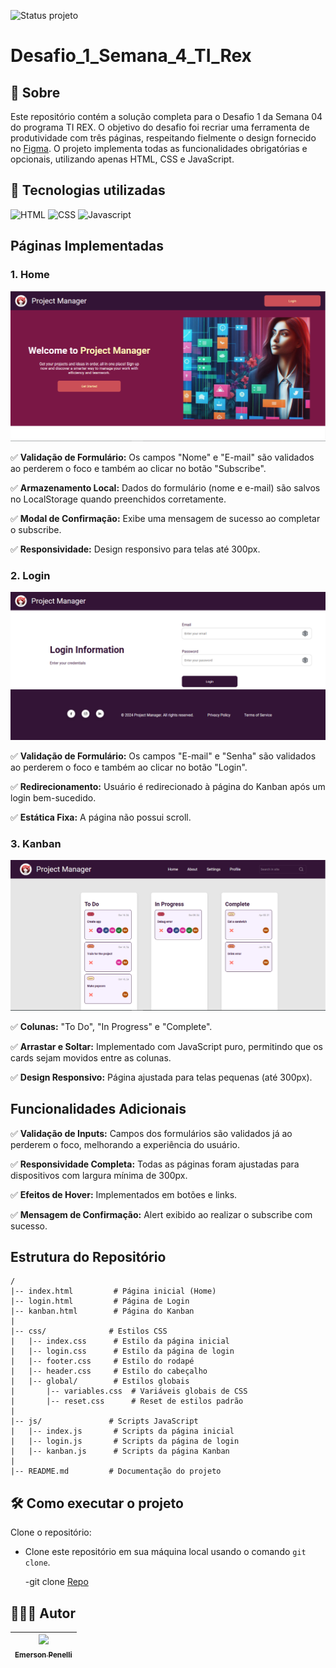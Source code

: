 ![Status projeto](https://img.shields.io/badge/STATUS-Finalizado-blue?style=for-the-badge)

# Desafio_1_Semana_4_TI_Rex

## 📌 Sobre

Este repositório contém a solução completa para o Desafio 1 da Semana 04 do programa TI REX. O objetivo do desafio foi recriar uma ferramenta de produtividade com três páginas, respeitando fielmente o design fornecido no [Figma](https://www.figma.com/design/hnJcLSfWjCz6uI0vcwnOBf/Challenge-1---Nov24-(Copy)?node-id=0-1&p=f&t=wiWZVrkumqSZMcVs-0). O projeto implementa todas as funcionalidades obrigatórias e opcionais, utilizando apenas HTML, CSS e JavaScript.

## 🚀 Tecnologias utilizadas

![HTML](https://img.shields.io/badge/HTML5-E34F26?style=for-the-badge&logo=html5&logoColor=white)
![CSS](https://img.shields.io/badge/CSS3-1572B6?style=for-the-badge&logo=css3&logoColor=white)
![Javascript](https://img.shields.io/badge/JavaScript-F7DF1E?style=for-the-badge&logo=javascript&logoColor=black)


## Páginas Implementadas

### 1. Home

<img src="./assets/project_images/screenshot_1.PNG" />

✅ **Validação de Formulário:** Os campos "Nome" e "E-mail" são validados ao perderem o foco e também ao clicar no botão "Subscribe".

✅ **Armazenamento Local:** Dados do formulário (nome e e-mail) são salvos no LocalStorage quando preenchidos corretamente.

✅ **Modal de Confirmação:** Exibe uma mensagem de sucesso ao completar o subscribe.

✅ **Responsividade:** Design responsivo para telas até 300px.

### 2. Login

<img src="./assets/project_images/screenshot_2.PNG" />

✅ **Validação de Formulário:** Os campos "E-mail" e "Senha" são validados ao perderem o foco e também ao clicar no botão "Login".

✅ **Redirecionamento:** Usuário é redirecionado à página do Kanban após um login bem-sucedido.

✅ **Estática Fixa:** A página não possui scroll.

### 3. Kanban

<img src="./assets/project_images/screenshot_3.PNG" />

✅ **Colunas:** "To Do", "In Progress" e "Complete".

✅ **Arrastar e Soltar:** Implementado com JavaScript puro, permitindo que os cards sejam movidos entre as colunas.

✅ **Design Responsivo:** Página ajustada para telas pequenas (até 300px).

## Funcionalidades Adicionais

✅ **Validação de Inputs:** Campos dos formulários são validados já ao perderem o foco, melhorando a experiência do usuário.

✅ **Responsividade Completa:** Todas as páginas foram ajustadas para dispositivos com largura mínima de 300px.

✅ **Efeitos de Hover:** Implementados em botões e links.

✅ **Mensagem de Confirmação:** Alert exibido ao realizar o subscribe com sucesso.

## Estrutura do Repositório

```
/
|-- index.html         # Página inicial (Home)
|-- login.html         # Página de Login
|-- kanban.html        # Página do Kanban
|
|-- css/              # Estilos CSS
|   |-- index.css      # Estilo da página inicial
|   |-- login.css      # Estilo da página de login
|   |-- footer.css     # Estilo do rodapé
|   |-- header.css     # Estilo do cabeçalho
|   |-- global/        # Estilos globais
|       |-- variables.css  # Variáveis globais de CSS
|       |-- reset.css      # Reset de estilos padrão
|
|-- js/               # Scripts JavaScript
|   |-- index.js       # Scripts da página inicial
|   |-- login.js       # Scripts da página de login
|   |-- kanban.js      # Scripts da página Kanban
|
|-- README.md         # Documentação do projeto
```

## 🛠️ Como executar o projeto

Clone o repositório:

- Clone este repositório em sua máquina local usando o comando `git clone`.

  -git clone [Repo](https://github.com/EmersonPenelli/Desafio_1_Semana_4_TI_Rex)


## 🙋🏻‍♂️ Autor

| [<img src="https://avatars.githubusercontent.com/u/132641090?v=4" width=115><br><sub>Emerson Penelli</sub>](https://github.com/EmersonPenelli) |
| :--------------------------------------------------------------------------------------------------------------------------------------------: |

